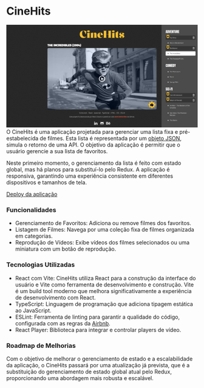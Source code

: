 # CineHits

![Prévia da página - Preview of the page](./app.png)
O CineHits é uma aplicação projetada para gerenciar uma lista fixa e pré-estabelecida de filmes. Esta lista é representada por um [objeto JSON](https://github.com/severidade/frontend_modelos/blob/movies/src/data/index.ts), simula o retorno de uma API. O objetivo da aplicação é permitir que o usuário gerencie a sua lista de favoritos. 

Neste primeiro momento, o gerenciamento da lista é feito com estado global, mas há planos para substituí-lo pelo Redux. A aplicação é responsiva, garantindo uma experiência consistente em diferentes dispositivos e tamanhos de tela.

[Deploy da aplicação](https://cine.severidade.com.br/)

### Funcionalidades
- Gerenciamento de Favoritos: Adiciona ou remove filmes dos favoritos.
- Listagem de Filmes: Navega por uma coleção fixa de filmes organizada em categorias.
- Reprodução de Vídeos: Exibe vídeos dos filmes selecionados ou uma miniatura com um botão de reprodução.

### Tecnologias Utilizadas
- React com Vite: CineHits utiliza React para a construção da interface do usuário e Vite como ferramenta de desenvolvimento e construção. Vite é um build tool moderno que melhora significativamente a experiência de desenvolvimento com React.
- TypeScript: Linguagem de programação que adiciona tipagem estática ao JavaScript.
- ESLint: Ferramenta de linting para garantir a qualidade do código, configurada com as regras da [Airbnb](https://github.com/airbnb/javascript/tree/master/packages/eslint-config-airbnb).
- React Player: Biblioteca para integrar e controlar players de vídeo.

### Roadmap de Melhorias
Com o objetivo de melhorar o gerenciamento de estado e a escalabilidade da aplicação, o CineHits passará por uma atualização já prevista, que é a substituição do gerenciamento de estado global atual pelo Redux, proporcionando uma abordagem mais robusta e escalável.